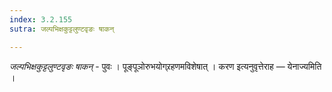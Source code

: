 ```yaml
---
index: 3.2.155
sutra: जल्पभिक्षकुट्टलुण्टवृङः षाकन्

---
```

_जल्पभिक्षकुट्टलुण्टवृङः षाकन्_ - पुवः । पूङ्पूञोरुभयोग्र्रहणमविशेषात् । करण इत्यनुवृत्तेराह —  येनाज्यमिति ।